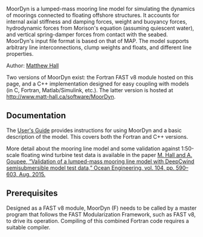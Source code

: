 MoorDyn is a lumped-mass mooring line model for simulating the dynamics of moorings connected to floating offshore structures.  It accounts for internal axial stiffness and damping forces, weight and buoyancy forces, hydrodynamic forces from Morison's equation (assuming quiescent water), and vertical spring-damper forces from contact with the seabed.  MoorDyn's input file format is based on that of MAP.  The model supports arbitrary line interconnections, clump weights and floats, and different line properties.  

Author: [Matthew Hall](mailto:matthew.hall@umit.maine.edu)

Two versions of MoorDyn exist: the Fortran FAST v8 module hosted on this page, and a C++ implementation designed for easy coupling with models (in C, Fortran, Matlab/Simulink, etc.).  The latter version is hosted at <http://www.matt-hall.ca/software/MoorDyn>.


## Documentation

The [User's Guide](http://www.matt-hall.ca/wp-content/uploads/2014/11/MoorDyn-Users-Guide-2015-09-08.pdf) provides instructions for using MoorDyn and a basic description of the model.  This covers both the Fortran and C++ versions.

More detail about the mooring line model and some validation against 1:50-scale floating wind turbine test data is available in the paper [M. Hall and A. Goupee, “Validation of a lumped-mass mooring line model with DeepCwind semisubmersible model test data,” Ocean Engineering, vol. 104, pp. 590–603, Aug. 2015.](http://www.sciencedirect.com/science/article/pii/S0029801815002279)


## Prerequisites

Designed as a FAST v8 module, MoorDyn (F) needs to be called by a master program that follows the FAST Modularization Framework, such as FAST v8, to drive its operation.  Compiling of this combined Fortran code requires a suitable compiler.


